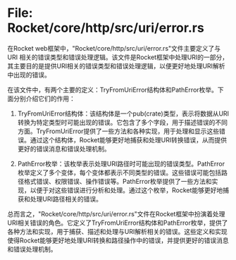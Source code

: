 # File: Rocket/core/http/src/uri/error.rs

在Rocket web框架中，"Rocket/core/http/src/uri/error.rs"文件主要定义了与 URI 相关的错误类型和错误处理逻辑。该文件是Rocket框架中处理URI的一部分，其主要目的是提供URI相关的错误类型和错误处理逻辑，以便更好地处理URI解析中出现的错误。

在该文件中，有两个主要的定义：TryFromUriError结构体和PathError枚举。下面分别介绍它们的作用：

1. TryFromUriError结构体：该结构体是一个pub(crate)类型，表示将数据从URI转换为特定类型时可能出现的错误。它包含了多个字段，用于描述错误的不同方面。TryFromUriError提供了一些方法和各种实现，用于处理和显示这些错误。通过这个结构体，Rocket能够更好地捕获和处理URI转换错误，从而提供更好的错误消息和错误处理机制。

2. PathError枚举：该枚举表示处理URI路径时可能出现的错误类型。PathError枚举定义了多个变体，每个变体都表示不同类型的错误。这些错误可能包括路径格式错误、权限错误、操作错误等。PathError枚举提供了一些方法和实现，以便于对这些错误进行分析和处理。通过这个枚举，Rocket能够更好地捕获和处理URI路径相关的错误。

总而言之，"Rocket/core/http/src/uri/error.rs"文件在Rocket框架中扮演着处理URI相关错误的角色。它定义了TryFromUriError结构体和PathError枚举，提供了各种方法和实现，用于捕获、描述和处理与URI解析相关的错误。这些定义和实现使得Rocket能够更好地处理URI转换和路径操作中的错误，并提供更好的错误消息和错误处理机制。

